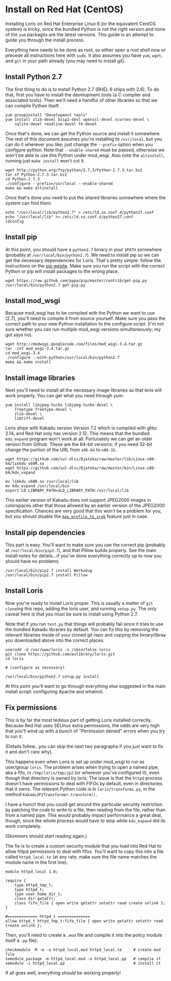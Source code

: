 Install on Red Hat (CentOS)
===========================

Installing Loris on Red Hat Enterprise Linux 6 (or the equivalent CentOS
system) is tricky, since the bundled Python is not the right version and none
of the `yum` packages are the latest versions. This guide is an attempt to
guide you through the install process.

Everything here needs to be done as root, so either open a root shell now or
precede all instructions here with `sudo`. It also assumes you have `yum`,
`wget`, and `git` in your path already (you may need to install git).

Install Python 2.7
------------------

The first thing to do is to install Python 2.7 (RHEL 6 ships with 2.6). To do
that, first you have to install the development tools (a C compiler and
associated tools). Then we'll need a handful of other libraries so that we can
compile Python itself.

```
yum groupinstall "Development tools"
yum install zlib-devel bzip2-devl openssl-devel ncurses-devel \
    sqlite-devel readline-devel tk-devel
```

Once that's done, we can get the Python source and install it somewhere. The
rest of this document assumes you're installing to `/usr/local`, but you can
do it wherever you like; just change the `--prefix` option when you configure
python. Note that `--enable-shared` must be passed, otherwise we won't be
able to use this Python under mod_wsgi. Also note the `altinstall`, running
just `make install` won't cut it.

```
wget http://python.org/ftp/python/2.7.3/Python-2.7.3.tar.bz2
tar xf Python-2.7.3.tar.bz2
cd Python-2.7.3
./configure --prefix=/usr/local --enable-shared
make && make altinstall
```

Once that's done you need to put the shared libraries somewhere where the
system can find them.

```
echo "/usr/local/lib/python2.7" > /etc/ld.so.conf.d/python27.conf
echo "/usr/local/lib" >> /etc/ld.so.conf.d/python27.conf
ldconfig
```

Install pip
-----------

At this point, you should have a `python2.7` binary in your `$PATH` somewhere
(probably at `/usr/local/bin/python2.7`). We need to install pip so we can get
the necessary dependencies for Loris. That's pretty simple: follow the
instructions on the [pip wesite](http://www.pip-installer.org/en/latest/installing.html).
Make sure you run the script with the correct Python or pip will install
packages to the wrong place.

```
wget https://raw.github.com/pypa/pip/master/contrib/get-pip.py
/usr/local/bin/python2.7 get-pip.py
```

Install mod_wsgi
----------------

Because mod_wsgi has to be compiled with the Python we want to use (2.7),
you'll need to compile it from source yourself. Make sure you pass the correct
path to your new Python installation to the configure script. (I'm not sure
whether you can run multiple mod_wsgi versions simultaneously; my gut says no).

```
wget http://modwsgi.googlecode.com/files/mod_wsgi-3.4.tar.gz
tar -zxf mod_wsgi-3.4.tar.gz
cd mod_wsgi-3.4
./configure --with-python=/usr/local/bin/python2.7
make && make install
```

Install image libraries
-----------------------

Next you'll need to install all the necessary image libraries so that loris
will work properly. You can get what you need through yum:

```
yum install libjpeg-turbo libjpeg-turbo-devel \
    freetype freetype-devel \
    zlib-devel \
    libtiff-devel
```

Loris ships with Kakadu version Version 7.2 which is compiled with glibc 2.14, 
and Red Hat only has version 2.12. This means that the bundled `kdu_expand` program 
won't work at all. Fortunately we can get an older version from Github. These are 
the 64-bit versions; if you need 32-bit change the portion of the URL from `x86-64` 
to `x86-32`.

```
wget https://github.com/sul-dlss/Djatoka/raw/master/lib/Linux-x86-64/libkdu_v60R.so
wget https://github.com/sul-dlss/Djatoka/raw/master/bin/Linux-x86-64/kdu_expand

mv libkdu_v60R.so /usr/local/lib
mv kdu_expand /usr/local/bin
export LD_LIBRARY_PATH=$LD_LIBRARY_PATH:/usr/local/lib
```

This earlier version of Kakadu does not support JPEG2000 images in colorspaces other 
that those allowed by an earlier version of the JPEG2000 specification. Chances are very good
that this won't be a problem for you, but you should disable the [`map_profile_to_srgb`](https://github.com/pulibrary/loris/blob/development/etc/loris.conf#L66) feature just in case.


Install pip dependencies
------------------------

This part is easy. You'll want to make sure you use the correct pip (probably
at `/usr/local/bin/pip2.7`), and that Pillow builds properly. See the main
install notes for details...if you've done everything correctly up to now you
should have no problems.

```
/usr/local/bin/pip2.7 install Werkzeug
/usr/local/bin/pip2.7 install Pillow
```

Install Loris
-------------

Now you're ready to install Loris proper. This is usually a matter of `git clone`ing 
this repo, adding the loris user, and running `setup.py`. The only
caveat here is that you must be sure to install using Python 2.7.

Note that if you run `test.py` that things will probably fail since it tries to
use the bundled Kakadu libraries by default. You can fix this by removing the
relevant libraries inside of your cloned git repo and copying the binary/libray
you downloaded above into the correct places.

```
useradd -d /var/www/loris -s /sbin/false loris
git clone https://github.com/pulibrary/loris.git
cd loris

# (configure as necessary)

/usr/local/bin/python2.7 setup.py install
```

At this point you'll want to go through everything else suggested in the main
install script: configuring Apache and whatnot.

Fix permissions
---------------

This is by far the most tedious part of getting Loris installed correctly.
Because Red Hat uses SELinux extra permissions, the odds are very high that
you'll wind up with a bunch of "Permission denied" errors when you try to run
it.

(Details follow...you can skip the next two paragraphs if you just want to fix
it and don't care why).

This happens even when Loris is set up under mod_wsgi to run as user/group
`loris`. The problem arises when trying to open a named pipe, aka a fifo, in
`/tmp/loris/tmp/jp2` (or wherever you've configured it), even though that
directory is owned by loris. The issue is that the `httpd` process doesn't have
permissions to deal with FIFOs by default, even in directories that it owns.
The relevant Python code is in `loris/transforms.py`, in the method
`KakaduJP2Transformer.transform()`.

I have a hunch that you could get around this particular security restriction
by patching the code to write to a file, then reading from the file, rather
than from a named pipe. This would probably impact performance a great deal,
though, since the whole process would have to stop while `kdu_expand` did its
work completely.

(Skimmers should start reading again.)

The fix is to create a custom security module that you load into Red Hat to
allow httpd permissions to deal with fifos. You'll want to copy this into a
file called `httpd_local.te` (at any rate, make sure the file name matches the
module name in the first line).

```
module httpd_local 1.0;

require {
    type httpd_tmp_t;
    type httpd_t;
    type user_home_dir_t;
    class dir getattr;
    class fifo_file { open write getattr setattr read create unlink };
}

#============= httpd_t ==============
allow httpd_t httpd_tmp_t:fifo_file { open write getattr setattr read create unlink };
```

Then, you'll need to create a `.mod` file and compile it into the policy module
itself a `.pp` file).

```
checkmodule -M -m -o httpd_local.mod httpd_local.te     # create mod file
semodule_package -m httpd_local.mod -o httpd_local.pp   # compile it
semodule -i httpd_local.pp                              # install it
```

If all goes well, everything *should* be working properly!
